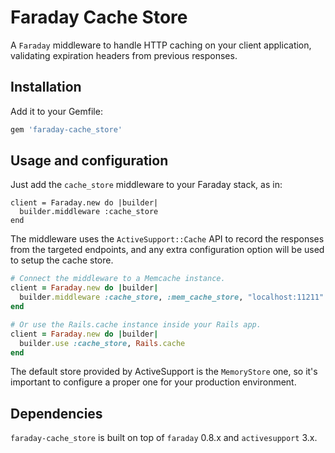 # Faraday Cache Store
A `Faraday` middleware to handle HTTP caching on your client application, validating expiration headers from previous responses.

## Installation

Add it to your Gemfile:

```ruby
gem 'faraday-cache_store'
```

## Usage and configuration

Just add the `cache_store` middleware to your Faraday stack, as in:

```rails
client = Faraday.new do |builder|
  builder.middleware :cache_store
end
```

The middleware uses the `ActiveSupport::Cache` API to record the responses from the targeted endpoints, and any extra configuration option will be used to setup the cache store.

```ruby
# Connect the middleware to a Memcache instance.
client = Faraday.new do |builder|
  builder.middleware :cache_store, :mem_cache_store, "localhost:11211"
end

# Or use the Rails.cache instance inside your Rails app.
client = Faraday.new do |builder|
  builder.use :cache_store, Rails.cache
end
```

The default store provided by ActiveSupport is the `MemoryStore` one, so it's important to configure a proper one for your production environment.

## Dependencies

`faraday-cache_store` is built on top of `faraday` 0.8.x and `activesupport` 3.x.